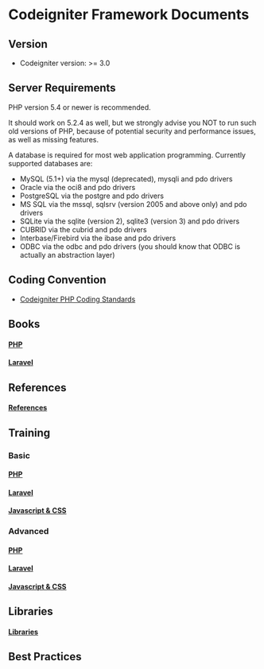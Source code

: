 # Codeigniter Framework Documents

## Version
- Codeigniter version: >= 3.0

## Server Requirements
  PHP version 5.4 or newer is recommended.

  It should work on 5.2.4 as well, but we strongly advise you NOT to run such old versions of PHP, because of potential security and performance issues, as well as missing features.

  A database is required for most web application programming. Currently supported databases are:

  - MySQL (5.1+) via the mysql (deprecated), mysqli and pdo drivers
  - Oracle via the oci8 and pdo drivers
  - PostgreSQL via the postgre and pdo drivers
  - MS SQL via the mssql, sqlsrv (version 2005 and above only) and pdo drivers
  - SQLite via the sqlite (version 2), sqlite3 (version 3) and pdo drivers
  - CUBRID via the cubrid and pdo drivers
  - Interbase/Firebird via the ibase and pdo drivers
  - ODBC via the odbc and pdo drivers (you should know that ODBC is actually an abstraction layer)

## Coding Convention
- [Codeigniter PHP Coding Standards](https://www.codeigniter.com/user_guide/general/styleguide.html)

## Books
#### [PHP](./books.md#php)
#### [Laravel](./books.md#laravel)

## References
#### [References](./references.md)

## Training

### Basic
#### [PHP](./training.md#php)

#### [Laravel](./training.md#laravel)

#### [Javascript & CSS](./training.md#javascript--css)

### Advanced
#### [PHP](./training.md#php-1)

#### [Laravel](./training.md#laravel-1)

#### [Javascript & CSS](./training.md#javascript--css-1)

## Libraries
#### [Libraries](./libraries.md)

## Best Practices
